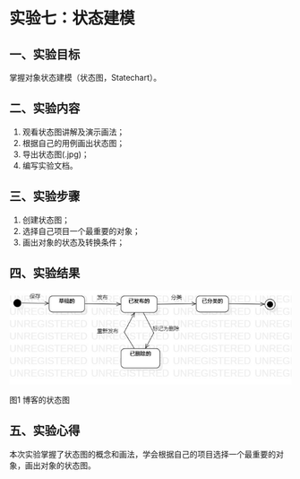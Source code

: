 # 实验七：状态建模
## 一、实验目标
掌握对象状态建模（状态图，Statechart）。
## 二、实验内容
1. 观看状态图讲解及演示画法；
2. 根据自己的用例画出状态图；
3. 导出状态图(.jpg)；
4. 编写实验文档。
## 三、实验步骤
1. 创建状态图；
2. 选择自己项目一个最重要的对象；
3. 画出对象的状态及转换条件；
## 四、实验结果
![UML图](./StatechartDiagram1.jpg)

图1 博客的状态图

## 五、实验心得
本次实验掌握了状态图的概念和画法，学会根据自己的项目选择一个最重要的对象，画出对象的状态图。
